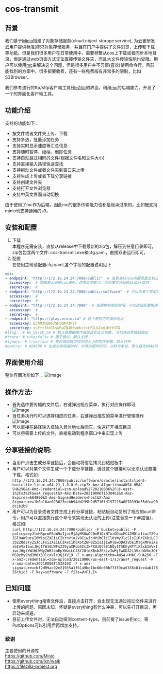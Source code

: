 # cos-transmit

## 背景
我们基于[Minio](https://github.com/minio/)搭建了对象存储服务(cloud object storage service), 为云雀研发云用户提供标准的S3对象存储服务，并且在门户中提供了文件浏览、上传和下载等功能。但是我们很多用户在日常使用中，需要频繁从cos上下载或者同步本地目录，但是通过web页面方式无法直接传输文件夹，而且大文件传输性能也受限。用户可以使用[mc](https://github.com/minio/mc/)来解决这个问题，但是很多用户并不习惯(喜欢)使用命令行。目前能找到的方案中，很多都要收费，还有一些免费版有非常多的限制，比如S3Browser。

我们参考流行的ftp/sftp客户端工具[FileZilla](https://filezilla-project.org)的界面，利用[mc](https://github.com/minio/mc/)的后端能力，开发了一个的界面化客户端工具。

## 功能介绍
支持的功能如下：
- 按文件或者文件夹上传、下载
- 支持多选，批量添加任务
- 支持实时显示速度等汇总信息
- 支持随时暂停、继续、删除任务
- 支持自动跳过相同的文件(根据文件名和文件大小)
- 支持直接输入路径快速查找
- 支持拖动文件或者文件夹到窗口来上传
- 支持生成上传或者下载分享链接
- 支持创建文件夹
- 支持打开文件浏览器
- 支持中英文界面自动切换

由于使用了mc作为后端，因此mc的很多传输能力也都是继承过来的，比如既支持minio也支持通用的s3。

## 安装和配置
1. 下载  
本程序无需安装，直接从release中下载最新的zip包，解压到任意目录即可，zip包包含两个文件: cos-transmit.exe和cfg.yaml，直接双击运行即可。
3. 配置  
在使用之前请配置cfg.yaml,各个字段的配置说明见下
```yaml
cos:
- endpoint: "http://172.16.24.24:7000/public"  # 注意从minio内置页面复制过来的地址会是http://172.16.24.24:7000/minio/public，需要去掉中间的minio后配置到这里
  accesskey:  # 如果是公开的cos服务，这里留空即可。否则填写分配的ak和sk信息
  secretkey:  #
- endpoint: "http://172.16.24.24:7000/public/software"  # 可以为某个常用的cos地址配置一个单独的cos服务，比如这个点击后可以直接打开public这个bucket的software目录
  accesskey:  # 
  secretkey:  #
- endpoint: "http://172.16.24.24:7000"  # 如果拥有相应权限，可以直接配置根路径，访问所有bucket
  accesskey:  # 
  secretkey:  #
- endpoint: "https://play.minio.io" # 这个是官方的演示地址
  accesskey: Q3AM3UQ867SPQQA43P2F
  secretkey: zuf+tfteSlswRu7BJ86wekitnifILbZam1KYY3TG
#lang:  # en_US/zh_CN # 默认会根据操作系统语言自动切换, 可以在这里强制指定
#trace: # true/false # 用于调试，默认关闭
#ignore: # true/fase # 是否自动跳过同名同大小的文件传输，默认打开
#expiry: # 604800 # 生成分享链接的时，分享的超时时间，以秒为单位，默认值为604800，即7天
```

## 界面使用介绍

整体界面功能如下：
![image](https://user-images.githubusercontent.com/11539396/127418865-91380348-06aa-4f60-916e-a12585702cbd.png)

## 操作方法:
- 首先选中要传输的文件后，右键弹出相应菜单，执行对应操作即可  
![image](https://user-images.githubusercontent.com/11539396/127419740-662349d4-fd1c-4b6c-93da-3b5c623f4448.png)
- 当任务执行时可以选择相应的任务，右键弹出相应的菜单进行管理操作  
![image](https://user-images.githubusercontent.com/11539396/127420226-60443f89-bc59-4f8d-b586-428d70116f45.png)
- 可以直接在路径输入框输入具体地址后回车，快速打开相应目录
- 可以将需要上传的文件，直接拖动到程序窗口中来实现上传 

## 分享链接的说明:
- 当用户点击生成分享链接后，会自动将信息拷贝到粘贴板中
- 用户可以对某个文件生成一个下载分享链接，通过这个链接可以无须认证直接下载，格式如:  
`http://172.16.24.24:7000/public/software/oracle/instantclient-basiclite-linux.x64-21.1.0.0.0.zip?X-Amz-Algorithm=AWS4-HMAC-SHA256&X-Amz-Credential=zcm-upload%2F20210806%2Fus-east-1%2Fs3%2Faws4_request&X-Amz-Date=20210806T153846Z&X-Amz-Expires=604800&X-Amz-SignedHeaders=host&X-Amz-Signature=1b0a10ae023023eebb94dd299b2d5716fd197226a0070393d35dfca90dc1b2b9`
- 用户可以为目录或者文件生成上传分享链接，粘贴板自动复制了相应的curl命令，用户可以直接执行这个命令来实现无认证的上传(注意替换一下@<FILE>路径)，格式如:  
`curl http://172.16.24.24:7000/public/ -F bucket=public -F policy=eyJleHBpcmF0aW9uIjoiMjAyMS0wOC0xM1QxNTozODoxMC42MDlaIiwiY29uZGl0aW9ucyI6W1siZXEiLCIkYnVja2V0IiwicHVibGljIl0sWyJlcSIsIiRrZXkiLCJzb2Z0d2FyZSJdLFsiZXEiLCIkeC1hbXotZGF0ZSIsIjIwMjEwODA2VDE1MzgxMFoiXSxbImVxIiwiJHgtYW16LWFsZ29yaXRobSIsIkFXUzQtSE1BQy1TSEEyNTYiXSxbImVxIiwiJHgtYW16LWNyZWRlbnRpYWwiLCJ6Y20tdXBsb2FkLzIwMjEwODA2L3VzLWVhc3QtMS9zMy9hd3M0X3JlcXVlc3QiXV19 -F x-amz-algorithm=AWS4-HMAC-SHA256 -F x-amz-credential=zcm-upload/20210806/us-east-1/s3/aws4_request -F x-amz-date=20210806T153810Z -F x-amz-signature=cbf2d99ac92e21935a1f6149be1bc60c00bf73f9ca6338c01ee4ab17856cb1c3 -F key=software -F file=@<FILE>`

## 已知问题
- 使用everything搜索文件后，直接点击打开，会出现无法通过拖动文件来进行上传的问题，原因未知，怀疑是everything有什么冲突，可以先打开目录，再启动来规避。
- 目前上传文件时，无法自动探测content-type，目前提了issue到mc，等PutOptions可以引用后再增加支持。

### 致谢 
主要使用的开源库  
https://github.com/Minio  
https://github.com/lxn/walk  
https://filezilla-project.org
